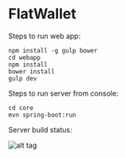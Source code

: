 # FlatWallet

Steps to run web app:
```
npm install -g gulp bower
cd webapp
npm install
bower install
gulp dev
```

Steps to run server from console:
```
cd core
mvn spring-boot:run
```
Server build status:

![alt tag](https://travis-ci.com/mmajews/FlatWallet.svg?token=r2WavVgpdwDCDJYpMPqG&branch=master)